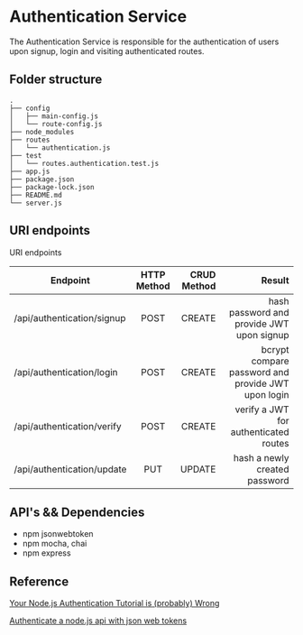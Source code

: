# Authentication Service

The Authentication Service is responsible for the authentication of users upon signup, login and visiting authenticated routes.

## Folder structure

```
.
├── config
│   ├── main-config.js
│   └── route-config.js
├── node_modules
├── routes
│   └── authentication.js
├── test
│   └── routes.authentication.test.js
├── app.js
├── package.json
├── package-lock.json
├── README.md
└── server.js
```

## URI endpoints

 URI endpoints

| Endpoint                 | HTTP Method | CRUD Method |              Result                                   |
| ------------------------ | :---------: | ----------: | ----------------------------------------------------: |
| /api/authentication/signup   |    POST     |   CREATE    | hash password and provide JWT upon signup             |
| /api/authentication/login    |     POST    |   CREATE    | bcrypt compare password and provide JWT upon login    |
| /api/authentication/verify   |     POST    |   CREATE    | verify a JWT for authenticated routes                 |
| /api/authentication/update   |     PUT     |   UPDATE    | hash a newly created password                         |

## API's && Dependencies

* npm jsonwebtoken
* npm mocha, chai
* npm express

## Reference

[Your Node.js Authentication Tutorial is (probably) Wrong](https://hackernoon.com/your-node-js-authentication-tutorial-is-wrong-f1a3bf831a46)

[Authenticate a node.js api with json web tokens]( https://scotch.io/tutorials/authenticate-a-node-js-api-with-json-web-tokens)


